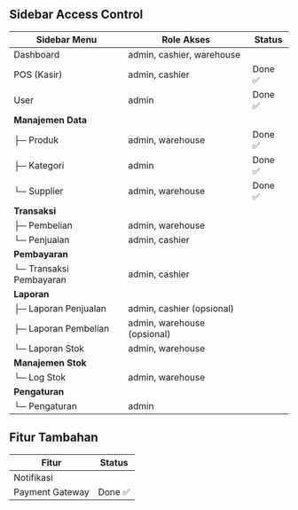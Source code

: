 ## Sidebar Access Control

| Sidebar Menu            | Role Akses                  | Status  |
| ----------------------- | --------------------------- | ------- |
| Dashboard               | admin, cashier, warehouse   |         |
| POS (Kasir)             | admin, cashier              | Done ✅ |
| User                    | admin                       | Done ✅ |
| **Manajemen Data**      |                             |         |
| ├─ Produk               | admin, warehouse            | Done ✅ |
| ├─ Kategori             | admin                       | Done ✅ |
| └─ Supplier             | admin, warehouse            | Done ✅ |
| **Transaksi**           |                             |         |
| ├─ Pembelian            | admin, warehouse            |         |
| └─ Penjualan            | admin, cashier              |         |
| **Pembayaran**          |                             |         |
| └─ Transaksi Pembayaran | admin, cashier              |         |
| **Laporan**             |                             |         |
| ├─ Laporan Penjualan    | admin, cashier (opsional)   |         |
| ├─ Laporan Pembelian    | admin, warehouse (opsional) |         |
| └─ Laporan Stok         | admin, warehouse            |         |
| **Manajemen Stok**      |                             |         |
| └─ Log Stok             | admin, warehouse            |         |
| **Pengaturan**          |                             |         |
| └─ Pengaturan           | admin                       |         |

## Fitur Tambahan

| Fitur           | Status  |
| --------------- | ------- |
| Notifikasi      |         |
| Payment Gateway | Done ✅ |
